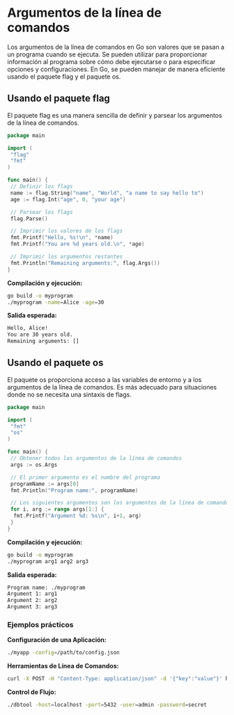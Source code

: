 # Argumentos de la línea de comandos

Los argumentos de la línea de comandos en Go son valores que se pasan a un programa cuando se ejecuta. Se pueden utilizar para proporcionar información al programa sobre cómo debe ejecutarse o para especificar opciones y configuraciones. En Go, se pueden manejar de manera eficiente usando el paquete flag y el paquete os.

## Usando el paquete flag

El paquete flag es una manera sencilla de definir y parsear los argumentos de la línea de comandos.

```go
package main

import (
 "flag"
 "fmt"
)

func main() {
 // Definir los flags
 name := flag.String("name", "World", "a name to say hello to")
 age := flag.Int("age", 0, "your age")

 // Parsear los flags
 flag.Parse()

 // Imprimir los valores de los flags
 fmt.Printf("Hello, %s!\n", *name)
 fmt.Printf("You are %d years old.\n", *age)

 // Imprimir los argumentos restantes
 fmt.Println("Remaining arguments:", flag.Args())
}
```

**Compilación y ejecución:**

```Bash
go build -o myprogram
./myprogram -name=Alice -age=30
```

**Salida esperada:**

```Bash
Hello, Alice!
You are 30 years old.
Remaining arguments: []
```

## Usando el paquete os

El paquete os proporciona acceso a las variables de entorno y a los argumentos de la línea de comandos. Es más adecuado para situaciones donde no se necesita una sintaxis de flags.

```go
package main

import (
 "fmt"
 "os"
)

func main() {
 // Obtener todos los argumentos de la línea de comandos
 args := os.Args

 // El primer argumento es el nombre del programa
 programName := args[0]
 fmt.Println("Program name:", programName)

 // Los siguientes argumentos son los argumentos de la línea de comandos
 for i, arg := range args[1:] {
  fmt.Printf("Argument %d: %s\n", i+1, arg)
 }
}
```

**Compilación y ejecución:**

```bash
go build -o myprogram
./myprogram arg1 arg2 arg3
```

**Salida esperada:**

```bash
Program name: ./myprogram
Argument 1: arg1
Argument 2: arg2
Argument 3: arg3
```

### Ejemplos prácticos

**Configuración de una Aplicación:**

```bash
./myapp -config=/path/to/config.json
```

**Herramientas de Línea de Comandos:**

```bash
curl -X POST -H "Content-Type: application/json" -d '{"key":"value"}' http://example.com/api
```

**Control de Flujo:**

```bash
./dbtool -host=localhost -port=5432 -user=admin -password=secret
```
